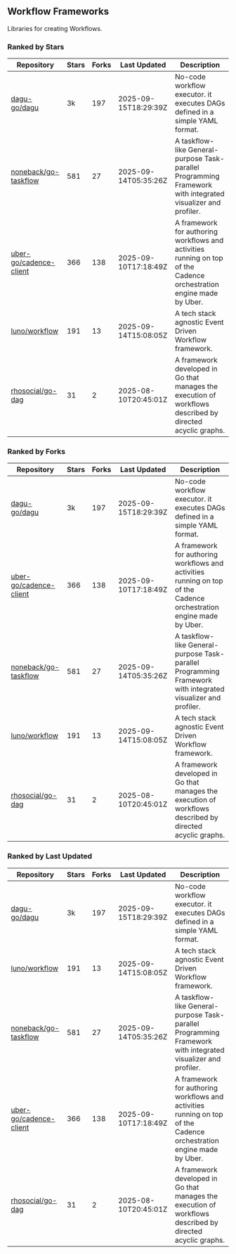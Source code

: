 ## Workflow Frameworks

Libraries for creating Workflows.

### Ranked by Stars

| Repository | Stars | Forks | Last Updated | Description | 
|------------|-------|-------|--------------|-------------|
| [dagu-go/dagu](https://github.com/dagu-go/dagu) | 3k | 197 | 2025-09-15T18:29:39Z |  No-code workflow executor. it executes DAGs defined in a simple YAML format. |
| [noneback/go-taskflow](https://github.com/noneback/go-taskflow) | 581 | 27 | 2025-09-14T05:35:26Z |  A taskflow-like General-purpose Task-parallel Programming Framework with integrated visualizer and profiler. |
| [uber-go/cadence-client](https://github.com/uber-go/cadence-client) | 366 | 138 | 2025-09-10T17:18:49Z |  A framework for authoring workflows and activities running on top of the Cadence orchestration engine made by Uber. |
| [luno/workflow](https://github.com/luno/workflow) | 191 | 13 | 2025-09-14T15:08:05Z |  A tech stack agnostic Event Driven Workflow framework. |
| [rhosocial/go-dag](https://github.com/rhosocial/go-dag) | 31 | 2 | 2025-08-10T20:45:01Z |  A framework developed in Go that manages the execution of workflows described by directed acyclic graphs. |

### Ranked by Forks

| Repository | Stars | Forks | Last Updated | Description | 
|------------|-------|-------|--------------|-------------|
| [dagu-go/dagu](https://github.com/dagu-go/dagu) | 3k | 197 | 2025-09-15T18:29:39Z |  No-code workflow executor. it executes DAGs defined in a simple YAML format. |
| [uber-go/cadence-client](https://github.com/uber-go/cadence-client) | 366 | 138 | 2025-09-10T17:18:49Z |  A framework for authoring workflows and activities running on top of the Cadence orchestration engine made by Uber. |
| [noneback/go-taskflow](https://github.com/noneback/go-taskflow) | 581 | 27 | 2025-09-14T05:35:26Z |  A taskflow-like General-purpose Task-parallel Programming Framework with integrated visualizer and profiler. |
| [luno/workflow](https://github.com/luno/workflow) | 191 | 13 | 2025-09-14T15:08:05Z |  A tech stack agnostic Event Driven Workflow framework. |
| [rhosocial/go-dag](https://github.com/rhosocial/go-dag) | 31 | 2 | 2025-08-10T20:45:01Z |  A framework developed in Go that manages the execution of workflows described by directed acyclic graphs. |

### Ranked by Last Updated

| Repository | Stars | Forks | Last Updated | Description | 
|------------|-------|-------|--------------|-------------|
| [dagu-go/dagu](https://github.com/dagu-go/dagu) | 3k | 197 | 2025-09-15T18:29:39Z |  No-code workflow executor. it executes DAGs defined in a simple YAML format. |
| [luno/workflow](https://github.com/luno/workflow) | 191 | 13 | 2025-09-14T15:08:05Z |  A tech stack agnostic Event Driven Workflow framework. |
| [noneback/go-taskflow](https://github.com/noneback/go-taskflow) | 581 | 27 | 2025-09-14T05:35:26Z |  A taskflow-like General-purpose Task-parallel Programming Framework with integrated visualizer and profiler. |
| [uber-go/cadence-client](https://github.com/uber-go/cadence-client) | 366 | 138 | 2025-09-10T17:18:49Z |  A framework for authoring workflows and activities running on top of the Cadence orchestration engine made by Uber. |
| [rhosocial/go-dag](https://github.com/rhosocial/go-dag) | 31 | 2 | 2025-08-10T20:45:01Z |  A framework developed in Go that manages the execution of workflows described by directed acyclic graphs. |

